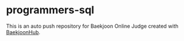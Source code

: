 # programmers-sql
This is an auto push repository for Baekjoon Online Judge created with [BaekjoonHub](https://github.com/BaekjoonHub/BaekjoonHub).
